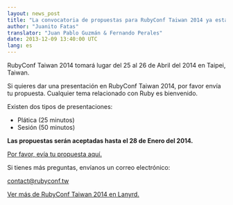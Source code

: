 ```yaml
---
layout: news_post
title: "La convocatoria de propuestas para RubyConf Taiwan 2014 ya está abierta"
author: "Juanito Fatas"
translator: "Juan Pablo Guzmán & Fernando Perales"
date: 2013-12-09 13:40:00 UTC
lang: es
---
```


RubyConf Taiwan 2014 tomará lugar del 25 al 26 de Abril del 2014
en Taipei, Taiwan.

Si quieres dar una presentación en RubyConf Taiwan 2014, por favor envía
tu propuesta. Cualquier tema relacionado con Ruby es bienvenido.

Existen dos tipos de presentaciones:

* Plática (25 minutos)
* Sesión (50 minutos)

**Las propuestas serán aceptadas hasta el 28 de Enero del 2014.**

[Por favor, evía tu propuesta aquí.][submit-proposal]

Si tienes más preguntas, envíanos un correo electrónico:

contact@rubyconf.tw

[Ver más de RubyConf Taiwan 2014 en Lanyrd.][rubyconf-tw-2014-lanyrd]

[rubyconf-tw-2014-lanyrd]: http://lanyrd.com/2014/rubyconftw/
[submit-proposal]: https://kktix.com/events/rubyconftw2014-cfp?locale=en
